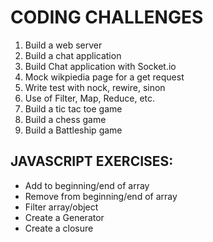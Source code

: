# CODING CHALLENGES

1. Build a web server
2. Build a chat application
3. Build Chat application with Socket.io
4. Mock wikpiedia page for a get request
5. Write test with nock, rewire, sinon
6. Use of Filter, Map, Reduce, etc.
7. Build a tic tac toe game
8. Build a chess game
9. Build a Battleship game

## JAVASCRIPT EXERCISES:

* Add to beginning/end of array
* Remove from beginning/end of array
* Filter array/object
* Create a Generator
* Create a closure 

